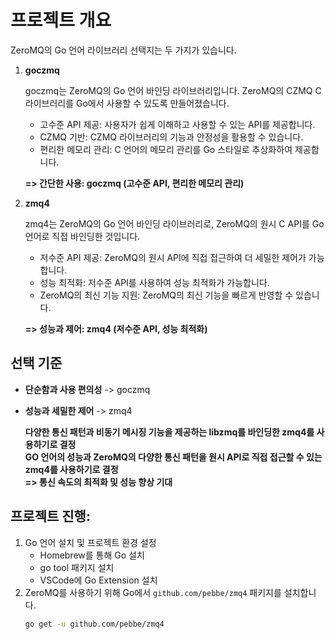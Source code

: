 # 프로젝트 개요

ZeroMQ의 Go 언어 라이브러리 선택지는 두 가지가 있습니다.

1. **goczmq**
   
   goczmq는 ZeroMQ의 Go 언어 바인딩 라이브러리입니다. ZeroMQ의 CZMQ C 라이브러리를 Go에서 사용할 수 있도록 만들어졌습니다.
   
   - 고수준 API 제공: 사용자가 쉽게 이해하고 사용할 수 있는 API를 제공합니다.
   - CZMQ 기반: CZMQ 라이브러리의 기능과 안정성을 활용할 수 있습니다.
   - 편리한 메모리 관리: C 언어의 메모리 관리를 Go 스타일로 추상화하여 제공합니다.

   **=> 간단한 사용: goczmq (고수준 API, 편리한 메모리 관리)**

2. **zmq4**
   
   zmq4는 ZeroMQ의 Go 언어 바인딩 라이브러리로, ZeroMQ의 원시 C API를 Go 언어로 직접 바인딩한 것입니다.
   
   - 저수준 API 제공: ZeroMQ의 원시 API에 직접 접근하여 더 세밀한 제어가 가능합니다.
   - 성능 최적화: 저수준 API를 사용하여 성능 최적화가 가능합니다.
   - ZeroMQ의 최신 기능 지원: ZeroMQ의 최신 기능을 빠르게 반영할 수 있습니다.

   **=> 성능과 제어: zmq4 (저수준 API, 성능 최적화)**

## 선택 기준

- **단순함과 사용 편의성** -> goczmq
- **성능과 세밀한 제어** -> zmq4
  
   **다양한 통신 패턴과 비동기 메시징 기능을 제공하는 libzmq를 바인딩한 zmq4를 사용하기로 결정**   
   **GO 언어의 성능과 ZeroMQ의 다양한 통신 패턴을 원시 API로 직접 접근할 수 있는 zmq4를 사용하기로 결정**   
   **=> 통신 속도의 최적화 및 성능 향상 기대**   


## 프로젝트 진행:
1. Go 언어 설치 및 프로젝트 환경 설정
   - Homebrew를 통해 Go 설치
   - go tool 패키지 설치
   - VSCode에 Go Extension 설치
2. ZeroMQ를 사용하기 위해 Go에서 `github.com/pebbe/zmq4` 패키지를 설치합니다.
   ```sh
   go get -u github.com/pebbe/zmq4
